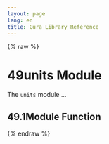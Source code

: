 ```yaml
---
layout: page
lang: en
title: Gura Library Reference
---
```


{% raw %}
<h1><span class="caption-index-1">49</span><a name="anchor-49"></a>units Module</h1>
<p>
The <code>units</code> module ...
</p>
<h2><span class="caption-index-2">49.1</span><a name="anchor-49-1"></a>Module Function</h2>
<p />

{% endraw %}
